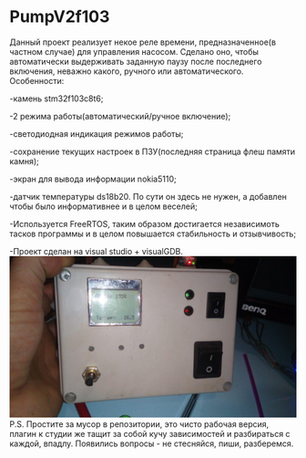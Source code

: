 # PumpV2f103

Данный проект реализует некое реле времени, предназначенное(в частном случае) для управления насосом. 
Сделано оно, чтобы автоматически выдерживать заданную паузу после последнего включения, неважно какого, ручного или автоматического. 
Особенности:

-камень stm32f103c8t6;

-2 режима работы(автоматический/ручное включение);

-светодиодная индикация режимов работы;

-сохранение текущих настроек в ПЗУ(последняя страница флеш памяти камня);

-экран для вывода информации nokia5110;

-датчик температуры ds18b20. По сути он здесь не нужен, а добавлен чтобы было информативнее и в целом веселей;

-Используется FreeRTOS, таким образом достигается независимоть тасков программы и в целом повышается стабильность и отзывчивость;

-Проект сделан на visual studio + visualGDB.
![Alt text](photo_2018-10-03_14-22-03.jpg?raw=true "Title")
P.S. Простите за мусор в репозитории, это чисто рабочая версия, плагин к студии же тащит за собой кучу зависимостей и разбираться с каждой, впадлу. Появились вопросы - не стесняйся, пиши, разберемся.
